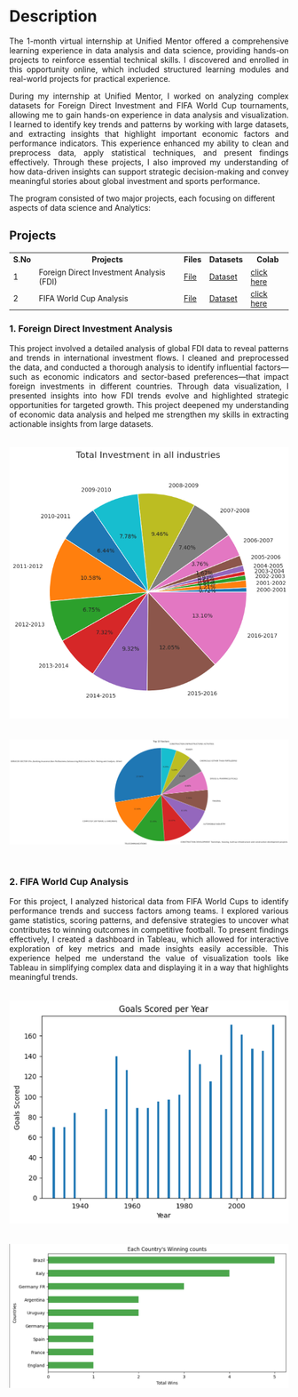 <h1>Description</h1>

<p align = "justify">
The 1-month virtual internship at Unified Mentor offered a comprehensive learning experience in data 
analysis and data science, providing hands-on projects to reinforce essential technical skills. I 
discovered and enrolled in this opportunity online, which included structured learning modules and real-world projects for practical experience. 
</p> 
<p align = "justify">
During my internship at Unified Mentor, I worked on analyzing complex datasets for Foreign Direct 
Investment and FIFA World Cup tournaments, allowing me to gain hands-on experience in data analysis 
and visualization. I learned to identify key trends and patterns by working with large datasets, and extracting 
insights that highlight important economic factors and performance indicators. This experience 
enhanced my ability to clean and preprocess data, apply statistical techniques, and present findings 
effectively. Through these projects, I also improved my understanding of how data-driven insights can 
support strategic decision-making and convey meaningful stories about global investment and sports 
performance.
</p> 

The program consisted of two major projects, each focusing on different aspects of data science and Analytics:
 
<h2>Projects</h2>
<table>
  <tr>
    <th>S.No</th>
    <th>Projects</th>
    <th>Files</th>
    <th>Datasets</th>
    <th>Colab</th>
  </tr>
  <tr>
    <td>1</td>
    <td>Foreign Direct Investment Analysis (FDI)</td>
    <td><a href="https://github.com/mariyaviswa/Intern_Projects_Unified_Mentor/blob/main/Foriegn_Direct_Investment.ipynb" download>File</a></td>
    <td><a href="https://github.com/mariyaviswa/Intern_Projects_Unified_Mentor/blob/main/FDI%20data.csv" download>Dataset</a></td>
    <td><a href="https://colab.research.google.com/drive/17s2PV1pbZ_eJ-YzyUqnUWsgN8jmSKWnu?usp=sharing">click here</a></td>
  </tr>
  <tr>
    <td>2</td>
    <td>FIFA World Cup Analysis</td>
    <td><a href="https://github.com/mariyaviswa/Intern_Projects_Unified_Mentor/blob/main/FIFA_WORLD_CUP.ipynb" download>File</a></td>
    <td><a href="https://github.com/mariyaviswa/Intern_Projects_Unified_Mentor/blob/main/FIFA_Worldcup_Data.zip" download>Dataset</a></td>
    <td><a href="https://colab.research.google.com/drive/1u_PaD8ouLZ3M70hMq9_hxvl1Uqq7uJVf?usp=sharing">click here</a></td>
  </tr>
</table>

<h3>1. Foreign Direct Investment Analysis</h3>
<p align = "justify">
 This project involved a detailed analysis of global FDI data to 
reveal patterns and trends in international investment flows. I cleaned and preprocessed the data, 
and conducted a thorough analysis to identify influential factors—such as economic indicators and 
sector-based preferences—that impact foreign investments in different countries. Through data 
visualization, I presented insights into how FDI trends evolve and highlighted strategic 
opportunities for targeted growth. This project deepened my understanding of economic data 
analysis and helped me strengthen my skills in extracting actionable insights from large datasets.
<br>
<br>
<br>
 
 <img src="https://github.com/mariyaviswa/Intern_Projects_Unified_Mentor/blob/main/FDI%20(1).png?raw=true" alt="Total Investment In All Industries">
<br>
<br>
<br>
<img src="https://github.com/mariyaviswa/Intern_Projects_Unified_Mentor/blob/main/FDI%20(2).png?raw=true" alt="Top 10 Sectors">

</p>
<br>

<h3>2. FIFA World Cup Analysis</h3>
<p align = "justify">
 For this project, I analyzed historical data from FIFA World Cups to 
identify performance trends and success factors among teams. I explored various game statistics, 
scoring patterns, and defensive strategies to uncover what contributes to winning outcomes in 
competitive football. To present findings effectively, I created a dashboard in Tableau, which 
allowed for interactive exploration of key metrics and made insights easily accessible. This 
experience helped me understand the value of visualization tools like Tableau in simplifying 
complex data and displaying it in a way that highlights meaningful trends.
<br>
<br>
<br>
 
 <img src="https://github.com/mariyaviswa/Intern_Projects_Unified_Mentor/blob/main/FIFA%20(1).png?raw=true" alt="Goals Scored Per Year">
<br>
<br>
<br>
<img src="https://github.com/mariyaviswa/Intern_Projects_Unified_Mentor/blob/main/FIFA%20(2).png?raw=true" alt="Each Country's Winning Counts">

</p>

